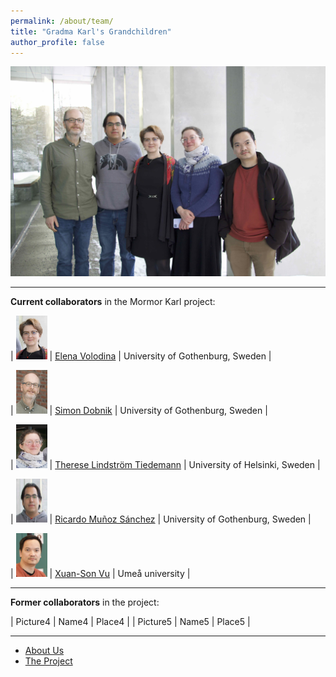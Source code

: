 ```yaml
---
permalink: /about/team/
title: "Gradma Karl's Grandchildren"
author_profile: false
---
```



![Team - March 2023](/assets/images/IMG_7235.jpeg)

------



**Current collaborators** in the Mormor Karl project:

| <img src="/assets/images/Elena-2023.png"  width="50" height="70" /> | [Elena Volodina](https://spraakbanken.gu.se/en/about/staff/elena) | University of Gothenburg, Sweden |

| <img src="/assets/images/Simon-2023.png"  width="50" height="70" /> | [Simon Dobnik](https://www.gu.se/en/about/find-staff/simondobnik) | University of Gothenburg, Sweden |

| <img src="/assets/images/Therese-2023-2.png"  width="50" height="70" /> | [Therese Lindström Tiedemann](https://researchportal.helsinki.fi/en/persons/therese-lindstr%C3%B6m-tiedemann) | University of Helsinki, Sweden |

| <img src="/assets/images/Ricardo-2023.png"  width="50" height="70" /> | [Ricardo Muñoz Sánchez](https://spraakbanken.gu.se/en/about/staff/ricardo) | University of Gothenburg, Sweden |

| <img src="/assets/images/Sonny-2023.png"  width="50" height="70" /> | [Xuan-Son Vu](https://people.cs.umu.se/sonvx/) | Umeå university |

------

**Former collaborators** in the project:

| Picture4 | Name4 | Place4 |
| Picture5 | Name5 | Place5 |

------

* [About Us](../)
* [The Project](../project)
